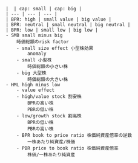 
        |  | cap: small | cap: big |
        | --- | --- | --- |
        | BPR: high | small value | big value |
        | BPR: neutral | small neutral | big neutral |
        | BPR: low | small low | big low |
        - SMB small minus big
            時価総額のrisk factor
            - small size effect 小型株効果
                anomaly
            - small 小型株
                時価総額の小さい株
            - big 大型株
                時価総額の大きい株
        - HML high minus low
            - value effect
            - high/value stock 割安株
                BPRの高い株
                PBRの低い株
            - low/growth stock 割高株
                BPRの低い株
                PBRの高い株
            - BPR book to price ratio 株価純資産倍率の逆数
                一株あたり純資産/株価
            - PBR price to book ratio 株価純資産倍率
                株価/一株あたり純資産